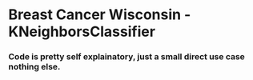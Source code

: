 # Breast Cancer Wisconsin - KNeighborsClassifier
### Code is pretty self explainatory, just a small direct use case nothing else.
